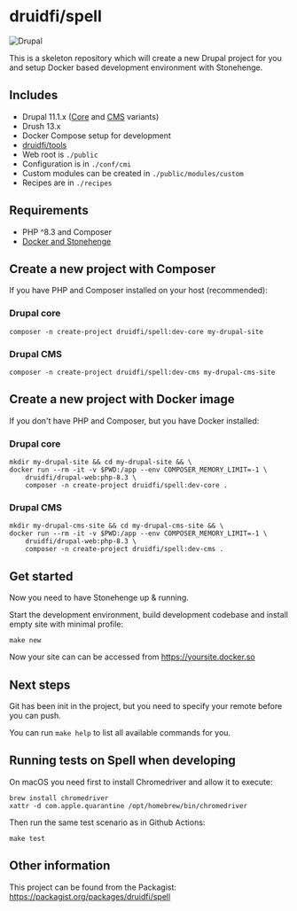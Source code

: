 # druidfi/spell

![Drupal](https://github.com/druidfi/spell/workflows/Drupal/badge.svg)

This is a skeleton repository which will create a new Drupal project for you and setup Docker based development
environment with Stonehenge.

## Includes

- Drupal 11.1.x ([Core](https://github.com/druidfi/spell/tree/core) and [CMS](https://github.com/druidfi/spell/tree/cms) variants)
- Drush 13.x
- Docker Compose setup for development
- [druidfi/tools](https://github.com/druidfi/tools)
- Web root is `./public`
- Configuration is in `./conf/cmi`
- Custom modules can be created in `./public/modules/custom`
- Recipes are in `./recipes`

## Requirements

- PHP ^8.3 and Composer
- [Docker and Stonehenge](https://github.com/druidfi/stonehenge)

## Create a new project with Composer

If you have PHP and Composer installed on your host (recommended):

### Drupal core

```console
composer -n create-project druidfi/spell:dev-core my-drupal-site
```

### Drupal CMS

```console
composer -n create-project druidfi/spell:dev-cms my-drupal-cms-site
```

## Create a new project with Docker image

If you don't have PHP and Composer, but you have Docker installed:

### Drupal core

```console
mkdir my-drupal-site && cd my-drupal-site && \
docker run --rm -it -v $PWD:/app --env COMPOSER_MEMORY_LIMIT=-1 \
    druidfi/drupal-web:php-8.3 \
    composer -n create-project druidfi/spell:dev-core .
```

### Drupal CMS

```console
mkdir my-drupal-cms-site && cd my-drupal-cms-site && \
docker run --rm -it -v $PWD:/app --env COMPOSER_MEMORY_LIMIT=-1 \
    druidfi/drupal-web:php-8.3 \
    composer -n create-project druidfi/spell:dev-cms .
```

## Get started

Now you need to have Stonehenge up & running.

Start the development environment, build development codebase and install empty site with minimal profile:

```console
make new
```

Now your site can can be accessed from https://yoursite.docker.so

## Next steps

Git has been init in the project, but you need to specify your remote before you can push.

You can run `make help` to list all available commands for you.

## Running tests on Spell when developing

On macOS you need first to install Chromedriver and allow it to execute:

```console
brew install chromedriver
xattr -d com.apple.quarantine /opt/homebrew/bin/chromedriver
```

Then run the same test scenario as in Github Actions:

```console
make test
```

## Other information

This project can be found from the Packagist: https://packagist.org/packages/druidfi/spell
